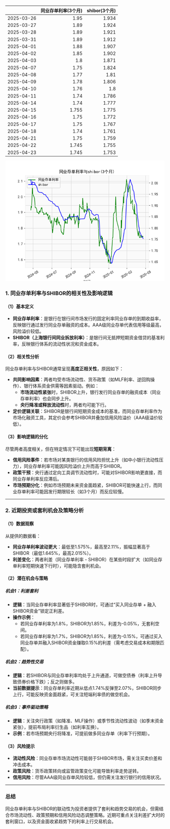 |            |   同业存单利率(3个月) |   shibor(3个月) |
|:-----------|----------------------:|----------------:|
| 2025-03-26 |                 1.95  |           1.934 |
| 2025-03-27 |                 1.89  |           1.924 |
| 2025-03-28 |                 1.89  |           1.921 |
| 2025-03-31 |                 1.89  |           1.912 |
| 2025-04-01 |                 1.88  |           1.907 |
| 2025-04-02 |                 1.85  |           1.902 |
| 2025-04-03 |                 1.8   |           1.871 |
| 2025-04-07 |                 1.75  |           1.824 |
| 2025-04-08 |                 1.77  |           1.81  |
| 2025-04-09 |                 1.78  |           1.806 |
| 2025-04-10 |                 1.76  |           1.8   |
| 2025-04-11 |                 1.74  |           1.786 |
| 2025-04-14 |                 1.74  |           1.777 |
| 2025-04-15 |                 1.755 |           1.775 |
| 2025-04-16 |                 1.75  |           1.772 |
| 2025-04-17 |                 1.75  |           1.767 |
| 2025-04-18 |                 1.74  |           1.761 |
| 2025-04-21 |                 1.75  |           1.759 |
| 2025-04-22 |                 1.745 |           1.755 |
| 2025-04-23 |                 1.745 |           1.753 |

![图](shibor_tongye.png)



### 1. 同业存单利率与SHIBOR的相关性及影响逻辑

#### （1）基本定义
- **同业存单利率**：是银行在银行间市场发行的固定利率同业存单的到期收益率，反映银行通过发行同业存单融资的成本。AAA级同业存单代表信用等级最高，风险溢价较低。
- **SHIBOR（上海银行间同业拆放利率）**：是银行间无抵押短期资金借贷的基准利率，反映银行体系的流动性状况和资金成本。

#### （2）相关性分析
同业存单利率与SHIBOR通常呈现**高度正相关性**，原因如下：
- **共同影响因素**：两者均受市场流动性、货币政策（如MLF利率、逆回购操作）、银行体系资金供需等因素驱动。例如：
  - **市场流动性紧张**时，SHIBOR上升，银行发行同业存单的融资成本（同业存单利率）也会同步上升。
  - **央行降准或释放流动性**时，两者均可能下行。
- **定价逻辑关联**：SHIBOR是银行间短期资金成本的基准，而同业存单利率作为市场化融资工具，其定价会参考SHIBOR并叠加信用风险溢价（AAA级溢价较低）。

#### （3）影响逻辑的分化
尽管两者高度相关，但在特定情况下可能出现**短期背离**：
- **信用风险事件**：若市场对某类银行的信用风险担忧上升（如中小银行流动性压力），同业存单利率可能因风险溢价上升而高于SHIBOR。
- **政策干预**：央行通过定向工具调节流动性时，可能对SHIBOR影响更直接，而同业存单利率反应滞后。
- **市场预期分化**：例如市场预期未来资金面趋紧，SHIBOR可能快速上行，而同业存单利率可能因发行期限较长（如3个月）而反应较慢。

---

### 2. 近期投资或套利机会及策略分析

#### （1）数据观察
从提供的数据看：
- **同业存单利率波动更大**：最低至1.575%，最高至2.11%，振幅显著高于SHIBOR（最低1.645%，最高2.015%）。
- **利差变化**：两者利差（同业存单利率 - SHIBOR）在某些时段扩大（如同业存单利率短期快速下行时），可能隐含套利机会。

#### （2）潜在机会与策略
##### 机会1：利差套利
- **逻辑**：当同业存单利率显著低于SHIBOR时，可通过“买入同业存单 + 融入SHIBOR资金”锁定正利差。
- **操作示例**：
  - 若同业存单利率为1.8%，SHIBOR为1.85%，利差为-0.05%，无套利空间。
  - 若同业存单利率为1.7%，SHIBOR为1.85%，利差为-0.15%，可通过买入同业存单并融入SHIBOR资金赚取0.15%的利差（需考虑交易成本和期限匹配）。

##### 机会2：趋势性交易
- **逻辑**：若SHIBOR与同业存单利率均处于上升通道，可做空债券（利率上升导致债券价格下跌）；反之则做多。
- **当前数据提示**：同业存单利率近期从低点1.74%反弹至2.07%，SHIBOR同步上行，可能反映资金面趋紧，可关注短端利率债的做空机会。

##### 机会3：事件驱动策略
- **逻辑**：关注央行政策（如降准、MLF操作）或季节性流动性波动（如季末资金紧张），提前布局利率衍生品（如利率互换）。
- **示例**：若市场预期央行将降准，可提前做多同业存单（利率下行预期）。

#### （3）风险提示
- **流动性风险**：同业存单市场流动性可能弱于SHIBOR市场，需关注买卖价差和冲击成本。
- **政策风险**：货币政策转向或监管政策变化可能导致利率走势逆转。
- **信用风险**：尽管AAA级同业存单风险较低，但仍需关注发行银行的信用状况。

---

### 总结
同业存单利率与SHIBOR的联动性为投资者提供了套利和趋势交易的机会，但需结合市场流动性、政策预期和信用风险动态调整策略。近期可重点关注利差扩大时的套利窗口，以及资金面收紧趋势下的利率上行交易机会。